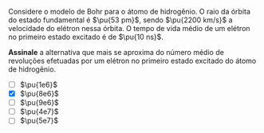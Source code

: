 Considere o modelo de Bohr para o átomo de hidrogênio. O raio da órbita do estado fundamental é $\pu{53 pm}$, sendo $\pu{2200 km/s}$ a velocidade do elétron nessa órbita. O tempo de vida médio de um elétron no primeiro estado excitado é de $\pu{10 ns}$.

**Assinale** a alternativa que mais se aproxima do número médio de revoluções efetuadas por um elétron no primeiro estado excitado do átomo de hidrogênio.

- [ ] $\pu{1e6}$
- [x] $\pu{8e6}$
- [ ] $\pu{9e6}$
- [ ] $\pu{4e7}$
- [ ] $\pu{5e7}$